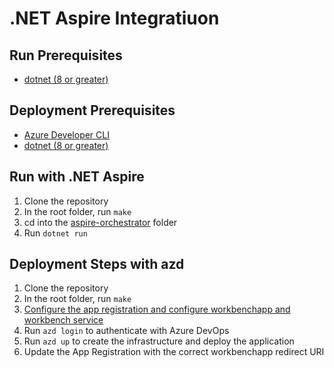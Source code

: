 # .NET Aspire Integratiuon

## Run Prerequisites

- [dotnet (8 or greater)](https://dotnet.microsoft.com/en-us/download)

## Deployment Prerequisites

- [Azure Developer CLI](https://learn.microsoft.com/en-us/azure/developer/azure-developer-cli/install-azd?tabs=winget-windows%2Cbrew-mac%2Cscript-linux)
- [dotnet (8 or greater)](https://dotnet.microsoft.com/en-us/download)

## Run with .NET Aspire

1. Clone the repository
2. In the root folder, run `make`
3. cd into the [aspire-orchestrator](./aspire-orchestrator/SemanticWorkench.Aspire.AppHost) folder
4. Run `dotnet run`

## Deployment Steps with azd

1. Clone the repository
2. In the root folder, run `make`
3. [Configure the app registration and configure workbenchapp and workbench service](../docs/CUSTOM_APP_REGISTRATION.md)
4. Run `azd login` to authenticate with Azure DevOps
5. Run `azd up` to create the infrastructure and deploy the application
6. Update the App Registration with the correct workbenchapp redirect URI